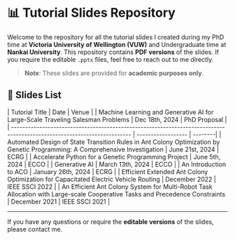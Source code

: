 # 📊 Tutorial Slides Repository

Welcome to the repository for all the tutorial slides I created during my PhD time at **Victoria University of Wellington (VUW)** and Undergraduate time at **Nankai University**. This repository contains **PDF versions** of the slides. If you require the editable `.pptx` files, feel free to reach out to me directly.

> **Note**: These slides are provided for **academic purposes only**.

## 📑 Slides List

| Tutorial Title                                                                                                           | Date               | Venue   |
| Machine Learning and Generative AI for Large-Scale Traveling Salesman Problems                                           | Dec 18th, 2024    | PhD Proposal |
| ------------------------------------------------------------------------------------------------------------------------ | ------------------ | --------|
| Automated Design of State Transition Rules in Ant Colony Optimization by Genetic Programming: A Comprehensive Investigation | June 21st, 2024    | ECRG    |
| Accelerate Python for a Genetic Programming Project                                                                      | June 5th, 2024     | ECCO    |
| Generative AI                                                                                                            | March 13th, 2024   | ECCO    |
| An Introduction to ACO                                                                                                   | January 26th, 2024 | ECRG    |
| Efficient Extended Ant Colony Optimization for Capacitated Electric Vehicle Routing                                      | December 2022      | IEEE SSCI 2022 |
| An Efficient Ant Colony System for Multi-Robot Task Allocation with Large-scale Cooperative Tasks and Precedence Constraints | December 2021      | IEEE SSCI 2021 |

---

If you have any questions or require the **editable versions** of the slides, please contact me.

